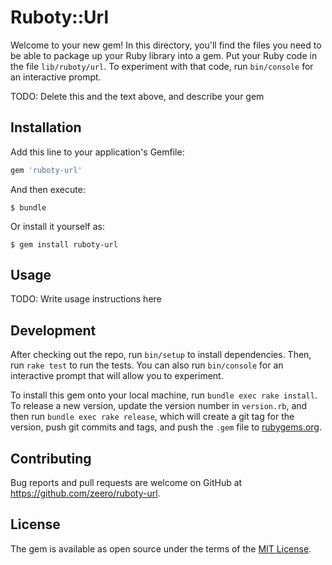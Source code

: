 # Ruboty::Url

Welcome to your new gem! In this directory, you'll find the files you need to be able to package up your Ruby library into a gem. Put your Ruby code in the file `lib/ruboty/url`. To experiment with that code, run `bin/console` for an interactive prompt.

TODO: Delete this and the text above, and describe your gem

## Installation

Add this line to your application's Gemfile:

```ruby
gem 'ruboty-url'
```

And then execute:

    $ bundle

Or install it yourself as:

    $ gem install ruboty-url

## Usage

TODO: Write usage instructions here

## Development

After checking out the repo, run `bin/setup` to install dependencies. Then, run `rake test` to run the tests. You can also run `bin/console` for an interactive prompt that will allow you to experiment.

To install this gem onto your local machine, run `bundle exec rake install`. To release a new version, update the version number in `version.rb`, and then run `bundle exec rake release`, which will create a git tag for the version, push git commits and tags, and push the `.gem` file to [rubygems.org](https://rubygems.org).

## Contributing

Bug reports and pull requests are welcome on GitHub at https://github.com/zeero/ruboty-url.

## License

The gem is available as open source under the terms of the [MIT License](https://opensource.org/licenses/MIT).
